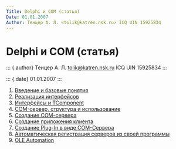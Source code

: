 ```yaml
---
Title: Delphi и COM (статья)
Date: 01.01.2007
Author: Тенцер А. Л. <tolik@katren.nsk.ru> ICQ UIN 15925834
---
```



Delphi и COM (статья)
=====================

::: {.author}
Тенцер А. Л. <tolik@katren.nsk.ru> ICQ UIN 15925834
:::

::: {.date}
01.01.2007
:::


1. [Введение и базовые понятия](part1/)
2. [Реализация интерфейсов](part2/)
3. [Интерфейсы и TComponent](part3/)
4. [COM-сервер, структура и использование](part4/)
5. [Создание COM-сервера](part5/)
6. [Создание приложения клиента](part6/)
7. [Создание Plug-In в виде COM-Сервера](part7/)
8. [Автоматическая регистрация серверов из своей программы](part8/)
9. [OLE Automation](part9/)



